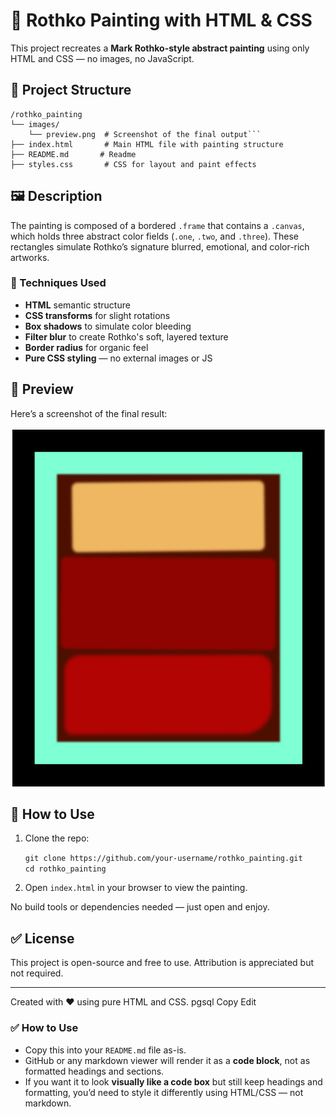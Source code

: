 
# 🎨 Rothko Painting with HTML & CSS

This project recreates a **Mark Rothko-style abstract painting** using only HTML and CSS — no images, no JavaScript.

## 📂 Project Structure
```
/rothko_painting
└── images/
    └── preview.png  # Screenshot of the final output```
├── index.html       # Main HTML file with painting structure
├── README.md       # Readme
├── styles.css       # CSS for layout and paint effects
```
## 🖼️ Description

The painting is composed of a bordered `.frame` that contains a `.canvas`, which holds three abstract color fields (`.one`, `.two`, and `.three`). These rectangles simulate Rothko’s signature blurred, emotional, and color-rich artworks.

### 🔧 Techniques Used

- **HTML** semantic structure
- **CSS transforms** for slight rotations
- **Box shadows** to simulate color bleeding
- **Filter blur** to create Rothko's soft, layered texture
- **Border radius** for organic feel
- **Pure CSS styling** — no external images or JS

## 📸 Preview

Here’s a screenshot of the final result:

![Preview of Rothko Painting](images/preview.png)

## 🚀 How to Use

1. Clone the repo:

   ```git clone https://github.com/your-username/rothko_painting.git```<br>
   ```cd rothko_painting```

2. Open `index.html` in your browser to view the painting.

No build tools or dependencies needed — just open and enjoy.

## ✅ License

This project is open-source and free to use. Attribution is appreciated but not required.

---

Created with ❤️ using pure HTML and CSS.
pgsql
Copy
Edit

### ✅ How to Use

- Copy this into your `README.md` file as-is.
- GitHub or any markdown viewer will render it as a **code block**, not as formatted headings and sections.
- If you want it to look **visually like a code box** but still keep headings and formatting, you’d need to style it differently using HTML/CSS — not markdown.









